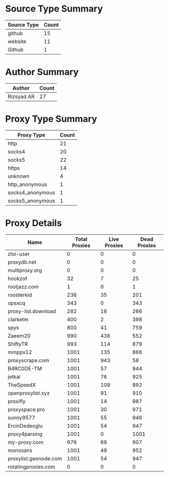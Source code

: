 # Source Type Summary

| Source Type | Count |
|-------------|-------|
| github | 15 |
| website | 11 |
| Github | 1 |


# Author Summary

| Author | Count |
|--------|-------|
| Rizsyad AR | 27 |


# Proxy Type Summary

| Proxy Type | Count |
|------------|-------|
| http | 21 |
| socks4 | 20 |
| socks5 | 22 |
| https | 14 |
| unknown | 4 |
| http_anonymous | 1 |
| socks4_anonymous | 1 |
| socks5_anonymous | 1 |


# Proxy Details

| Name | Total Proxies | Live Proxies | Dead Proxies |
|------|---------------|--------------|---------------|
| zloi-user | 0 | 0 | 0 |
| proxydb.net | 0 | 0 | 0 |
| multiproxy.org | 0 | 0 | 0 |
| hookzof | 32 | 7 | 25 |
| rootjazz.com | 1 | 0 | 1 |
| roosterkid | 236 | 35 | 201 |
| opsxcq | 343 | 0 | 343 |
| proxy-list.download | 282 | 16 | 266 |
| clarketm | 400 | 2 | 398 |
| spys | 800 | 41 | 759 |
| Zaeem20 | 990 | 438 | 552 |
| ShiftyTR | 993 | 114 | 879 |
| mmppx12 | 1001 | 135 | 866 |
| proxyscrape.com | 1001 | 943 | 58 |
| B4RC0DE-TM | 1001 | 57 | 944 |
| jetkai | 1001 | 76 | 925 |
| TheSpeedX | 1001 | 109 | 892 |
| openproxylist.xyz | 1001 | 91 | 910 |
| proxifly | 1001 | 14 | 987 |
| proxyspace.pro | 1001 | 30 | 971 |
| sunny9577 | 1001 | 55 | 946 |
| ErcinDedeoglu | 1001 | 54 | 947 |
| proxy4parsing | 1001 | 0 | 1001 |
| my-proxy.com | 976 | 69 | 907 |
| monosans | 1001 | 49 | 952 |
| proxylist.geonode.com | 1001 | 54 | 947 |
| rotatingproxies.com | 0 | 0 | 0 |
